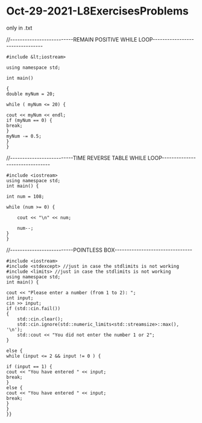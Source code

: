 # Oct-29-2021-L8ExercisesProblems
only in .txt

//--------------------------REMAIN POSITIVE WHILE LOOP--------------------------------

    #include &lt;iostream>
  
    using namespace std;

    int main()

    {
    double myNum = 20;
    
    while ( myNum <= 20) {
    
    cout << myNum << endl;
    if (myNum == 0) {
    break;
    }
    myNum -= 0.5;
    }
    }


//--------------------------TIME REVERSE TABLE WHILE LOOP--------------------------------
  
    #include <iostream>
    using namespace std;
    int main() {
    
    int num = 108; 
    
    while (num >= 0) { 
    
        cout << "\n" << num;

        num--;
    }
    }

//--------------------------POINTLESS BOX--------------------------------

    #include <iostream>
    #include <stdexcept> //just in case the stdlimits is not working
    #include <limits> //just in case the stdlimits is not working
    using namespace std;
    int main() {

    cout << "Please enter a number (from 1 to 2): ";
    int input;
    cin >> input;
    if (std::cin.fail())
    {
        std::cin.clear();
        std::cin.ignore(std::numeric_limits<std::streamsize>::max(), '\n');
        std::cout << "You did not enter the number 1 or 2";
    }

    else {
    while (input <= 2 && input != 0 ) {

    if (input == 1) {
    cout << "You have entered " << input;
    break;
    }
    else {
    cout << "You have entered " << input;
    break;
    }
    }
    }}
    

